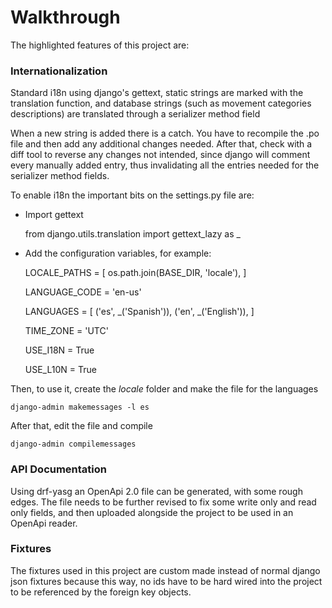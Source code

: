 # Walkthrough

The highlighted features of this project are:


### Internationalization

Standard i18n using django's gettext, static strings are marked with the
translation function, and database strings (such as movement categories
descriptions) are translated through a serializer method field

When a new string is added there is a catch. You have to recompile the .po
file and then add any additional changes needed. After that, check with a
diff tool to reverse any changes not intended, since django will comment every
manually added entry, thus invalidating all the entries needed for the
serializer method fields.

To enable i18n the important bits on the settings.py file are:

* Import gettext

    
    from django.utils.translation import gettext_lazy as _

* Add the configuration variables, for example:

    
    LOCALE_PATHS = [
        os.path.join(BASE_DIR, 'locale'),
    ]
    
    LANGUAGE_CODE = 'en-us'

    LANGUAGES = [
        ('es', _('Spanish')),
        ('en', _('English')),
    ]
    
    TIME_ZONE = 'UTC'
    
    USE_I18N = True
    
    USE_L10N = True
    
Then, to use it, create the _locale_ folder and make the file for the languages

    django-admin makemessages -l es
    
After that, edit the file and compile

    django-admin compilemessages

### API Documentation

Using drf-yasg an OpenApi 2.0 file can be generated, with some rough edges.
The file needs to be further revised to fix some write only and read only
fields, and then uploaded alongside the project to be used in an OpenApi
reader.


### Fixtures

The fixtures used in this project are custom made instead of normal django
json fixtures because this way, no ids have to be hard wired into the project
to be referenced by the foreign key objects.